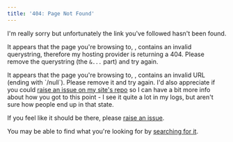 ```yaml
---
title: '404: Page Not Found'
---
```

I'm really sorry but unfortunately the link you've followed hasn't been found.

<p class="hidden" id="querystring-error">It appears that the page you're browsing to, <a id="qs-this-url"></a>, contains an invalid querystring, therefore my hosting provider is returning a 404. Please remove the querystring (the <code>&...</code> part) and try again.</p>

<p class="hidden" id="null-error">It appears that the page you're browsing to, <a id="null-this-url"></a>, contains an invalid URL (ending with `/null`). Please remove it and try again. I'd also appreciate if you could <a href="gitlab.com/jamietanna/jvt.me/issues/new">raise an issue on my site's repo</a> so I can have a bit more info about how you got to this point - I see it quite a lot in my logs, but aren't sure how people end up in that state.</p>

<script>
if (window.location.toString().endsWith('/null')) {
  document.getElementById('null-error').classList.remove('hidden');
  document.getElementById('null-this-url').href = window.location;
  document.getElementById('null-this-url').text = window.location;
}
const parsedQuerystring = new URLSearchParams(window.location.search);
// is there something that looks like a querystring, but isn't parsed as such? Chances are the user has an invalid URL that is breaking the web host
if (window.location.toString().includes('&') && "" === parsedQuerystring.toString()) {
  document.getElementById('querystring-error').classList.remove('hidden');
  document.getElementById('qs-this-url').href = window.location;
  document.getElementById('qs-this-url').text = window.location;
}
</script>

If you feel like it should be there, please [raise an issue](https://gitlab.com/jamietanna/jvt.me/new).

You may be able to find what you're looking for by [searching for it](/search/).
